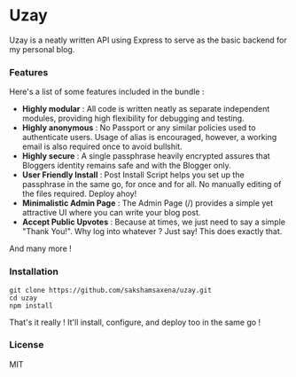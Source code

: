 # Uzay

Uzay is a neatly written API using Express to serve as the basic backend for my personal blog. 

### Features

Here's a list of some features included in the bundle :

* __Highly modular__ : All code is written neatly as separate independent modules, providing high flexibility for debugging and testing.
* __Highly anonymous__ : No Passport or any similar policies used to authenticate users. Usage of alias is encouraged, however, a working email is also required once to avoid bullshit.
* __Highly secure__ : A single passphrase heavily encrypted assures that Bloggers identity remains safe and with the Blogger only.
* __User Friendly Install__ : Post Install Script helps you set up the passphrase in the same go, for once and for all. No manually editing of the files required. Deploy ahoy!
* __Minimalistic Admin Page__ : The Admin Page (/) provides a simple yet attractive UI where you can write your blog post. 
* __Accept Public Upvotes__ : Because at times, we just need to say a simple "Thank You!". Why log into whatever ? Just say! This does exactly that.

And many more !

### Installation

```
git clone https://github.com/sakshamsaxena/uzay.git
cd uzay
npm install
```

That's it really ! It'll install, configure, and deploy too in the same go !

### License

MIT